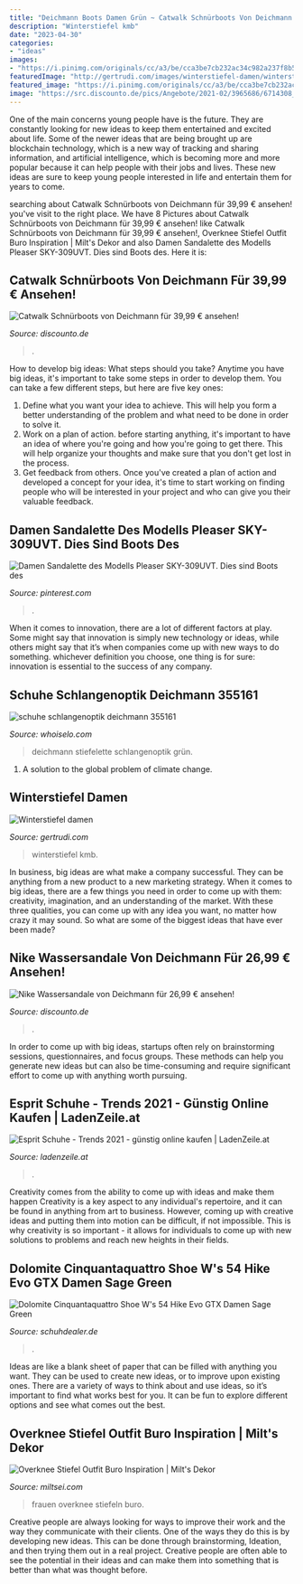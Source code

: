 ```yaml
---
title: "Deichmann Boots Damen Grün ~ Catwalk Schnürboots Von Deichmann Für 39,99 € Ansehen!"
description: "Winterstiefel kmb"
date: "2023-04-30"
categories:
- "ideas"
images:
- "https://i.pinimg.com/originals/cc/a3/be/cca3be7cb232ac34c982a237f8b5f2e0.jpg"
featuredImage: "http://gertrudi.com/images/winterstiefel-damen/winterstiefel-damen-75-15.jpg"
featured_image: "https://i.pinimg.com/originals/cc/a3/be/cca3be7cb232ac34c982a237f8b5f2e0.jpg"
image: "https://src.discounto.de/pics/Angebote/2021-02/3965686/6714308_Catwalk-Schnuerboots_xxl.jpg"
---
```



One of the main concerns young people have is the future. They are constantly looking for new ideas to keep them entertained and excited about life. Some of the newer ideas that are being brought up are blockchain technology, which is a new way of tracking and sharing information, and artificial intelligence, which is becoming more and more popular because it can help people with their jobs and lives. These new ideas are sure to keep young people interested in life and entertain them for years to come.

	

		
searching about Catwalk Schnürboots von Deichmann für 39,99 € ansehen! you've visit to the right place. We have 8 Pictures about Catwalk Schnürboots von Deichmann für 39,99 € ansehen! like Catwalk Schnürboots von Deichmann für 39,99 € ansehen!, Overknee Stiefel Outfit Buro Inspiration | Milt&#039;s Dekor and also Damen Sandalette des Modells Pleaser SKY-309UVT. Dies sind Boots des. Here it is:
		
    
## Catwalk Schnürboots Von Deichmann Für 39,99 € Ansehen!

<img loading=lazy src="https://src.discounto.de/pics/Angebote/2021-02/3965686/6714308_Catwalk-Schnuerboots_xxl.jpg" onerror="this.onerror=null;this.src='https://tse1.mm.bing.net/th?id=OIP.5Ik-IGXJUG-3MU0I6b0ixAHaJ4&amp;pid=15.1';" alt="Catwalk Schnürboots von Deichmann für 39,99 € ansehen!">

_Source: discounto.de_

>. 

	

How to develop big ideas: What steps should you take?
Anytime you have big ideas, it's important to take some steps in order to develop them. You can take a few different steps, but here are five key ones: 
1. Define what you want your idea to achieve. This will help you form a better understanding of the problem and what need to be done in order to solve it. 
2. Work on a plan of action. before starting anything, it's important to have an idea of where you're going and how you're going to get there. This will help organize your thoughts and make sure that you don't get lost in the process. 
3. Get feedback from others. Once you've created a plan of action and developed a concept for your idea, it's time to start working on finding people who will be interested in your project and who can give you their valuable feedback.

    
## Damen Sandalette Des Modells Pleaser SKY-309UVT. Dies Sind Boots Des

<img loading=lazy src="https://i.pinimg.com/originals/cc/a3/be/cca3be7cb232ac34c982a237f8b5f2e0.jpg" onerror="this.onerror=null;this.src='https://tse3.mm.bing.net/th?id=OIP.hrcn-7kiEbBTDb48_LgGnwHaHa&amp;pid=15.1';" alt="Damen Sandalette des Modells Pleaser SKY-309UVT. Dies sind Boots des">

_Source: pinterest.com_

>. 

	

When it comes to innovation, there are a lot of different factors at play. Some might say that innovation is simply new technology or ideas, while others might say that it’s when companies come up with new ways to do something. whichever definition you choose, one thing is for sure: innovation is essential to the success of any company.

    
## Schuhe Schlangenoptik Deichmann 355161

<img loading=lazy src="https://deichmann.scene7.com/asset/deichmann/product-with-gradient/p_detail_zoom_gradiant/Stiefelette+von+Star+Collection+in+grn+-+DEICHMANN--1741131_P.jpg" onerror="this.onerror=null;this.src='https://tse4.mm.bing.net/th?id=OIP.Ull0bpjqCO7LnuEDLuHtVAHaJ4&amp;pid=15.1';" alt="schuhe schlangenoptik deichmann 355161">

_Source: whoiselo.com_

>deichmann stiefelette schlangenoptik grün. 

	

1. A solution to the global problem of climate change.

    
## Winterstiefel Damen

<img loading=lazy src="http://gertrudi.com/images/winterstiefel-damen/winterstiefel-damen-75-15.jpg" onerror="this.onerror=null;this.src='https://tse3.mm.bing.net/th?id=OIP.diNVydcfWpXdq0z8JZhVbgAAAA&amp;pid=15.1';" alt="Winterstiefel damen">

_Source: gertrudi.com_

>winterstiefel kmb. 

	

In business, big ideas are what make a company successful. They can be anything from a new product to a new marketing strategy. When it comes to big ideas, there are a few things you need in order to come up with them: creativity, imagination, and an understanding of the market. With these three qualities, you can come up with any idea you want, no matter how crazy it may sound. So what are some of the biggest ideas that have ever been made?

    
## Nike Wassersandale Von Deichmann Für 26,99 € Ansehen!

<img loading=lazy src="https://src.discounto.de/pics/Angebote/2020-12/3855698/6389113_Nike-Wassersandale_original.jpg" onerror="this.onerror=null;this.src='https://tse4.mm.bing.net/th?id=OIP.mJ-UfFk7ZXk46rqH1dfoSAHaJ4&amp;pid=15.1';" alt="Nike Wassersandale von Deichmann für 26,99 € ansehen!">

_Source: discounto.de_

>. 

	

In order to come up with big ideas, startups often rely on brainstorming sessions, questionnaires, and focus groups. These methods can help you generate new ideas but can also be time-consuming and require significant effort to come up with anything worth pursuing.

    
## Esprit Schuhe - Trends 2021 - Günstig Online Kaufen | LadenZeile.at

<img loading=lazy src="https://at.lzstatic.com/esprit-m-089ek1w043-110-weiss-groesse-uk6-5-eu40-610559445-0-250-03.jpg" onerror="this.onerror=null;this.src='https://tse3.mm.bing.net/th?id=OIP.cLztZP_7vm4ypaTEdKRKtQAAAA&amp;pid=15.1';" alt="Esprit Schuhe - Trends 2021 - günstig online kaufen | LadenZeile.at">

_Source: ladenzeile.at_

>. 

	

Creativity comes from the ability to come up with ideas and make them happen
Creativity is a key aspect to any individual's repertoire, and it can be found in anything from art to business. However, coming up with creative ideas and putting them into motion can be difficult, if not impossible. This is why creativity is so important - it allows for individuals to come up with new solutions to problems and reach new heights in their fields.

    
## Dolomite Cinquantaquattro Shoe W&#039;s 54 Hike Evo GTX Damen Sage Green

<img loading=lazy src="https://cdn.shopify.com/s/files/1/0601/3858/6295/products/xlarge1_e148bcaf-fa4a-41ab-8362-1f7aa8b324b8_1024x1024.jpg?v=1664448107" onerror="this.onerror=null;this.src='https://tse4.mm.bing.net/th?id=OIP.64VfcA7bXMD7NPq1KUFsJAHaHa&amp;pid=15.1';" alt="Dolomite Cinquantaquattro Shoe W&#039;s 54 Hike Evo GTX Damen Sage Green">

_Source: schuhdealer.de_

>. 

	

Ideas are like a blank sheet of paper that can be filled with anything you want. They can be used to create new ideas, or to improve upon existing ones. There are a variety of ways to think about and use ideas, so it’s important to find what works best for you. It can be fun to explore different options and see what comes out the best.

    
## Overknee Stiefel Outfit Buro Inspiration | Milt&#039;s Dekor

<img loading=lazy src="http://business-style.org/wp-content/uploads/2017/04/IMG_6629.jpg" onerror="this.onerror=null;this.src='https://tse3.mm.bing.net/th?id=OIP.q99JMpJ_pDD2Gcrq6skC8gHaLH&amp;pid=15.1';" alt="Overknee Stiefel Outfit Buro Inspiration | Milt&#039;s Dekor">

_Source: miltsei.com_

>frauen overknee stiefeln buro. 

	

Creative people are always looking for ways to improve their work and the way they communicate with their clients. One of the ways they do this is by developing new ideas. This can be done through brainstorming, Ideation, and then trying them out in a real project. Creative people are often able to see the potential in their ideas and can make them into something that is better than what was thought before.

